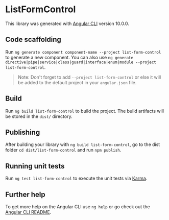# ListFormControl

This library was generated with [Angular CLI](https://github.com/angular/angular-cli) version 10.0.0.

## Code scaffolding

Run `ng generate component component-name --project list-form-control` to generate a new component. You can also use `ng generate directive|pipe|service|class|guard|interface|enum|module --project list-form-control`.
> Note: Don't forget to add `--project list-form-control` or else it will be added to the default project in your `angular.json` file. 

## Build

Run `ng build list-form-control` to build the project. The build artifacts will be stored in the `dist/` directory.

## Publishing

After building your library with `ng build list-form-control`, go to the dist folder `cd dist/list-form-control` and run `npm publish`.

## Running unit tests

Run `ng test list-form-control` to execute the unit tests via [Karma](https://karma-runner.github.io).

## Further help

To get more help on the Angular CLI use `ng help` or go check out the [Angular CLI README](https://github.com/angular/angular-cli/blob/master/README.md).
